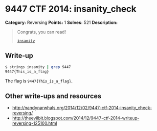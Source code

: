 # 9447 CTF 2014: insanity_check

**Category:** Reversing
**Points:** 1
**Solves:** 521
**Description:**

> Congrats, you can read!
>
> [`insanity`](insanity)

## Write-up

```bash
$ strings insanity | grep 9447
9447{This_is_a_flag}
```

The flag is `9447{This_is_a_flag}`.

## Other write-ups and resources

* <http://nandynarwhals.org/2014/12/02/9447-ctf-2014-insanity_check-reversing/>
* <http://theevilbit.blogspot.com/2014/12/9447-ctf-2014-writeup-reversing-125100.html>
